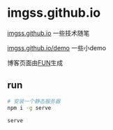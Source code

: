 # imgss.github.io

[imgss.github.io](https://imgss.github.io) 一些技术随笔

[imgss.github.io/demo](https://imgss.github.io/demo) 一些小demo

博客页面由[FUN](https://github.com/imgss/FUN)生成

## run

```bash
# 安装一个静态服务器
npm i -g serve

serve
```
